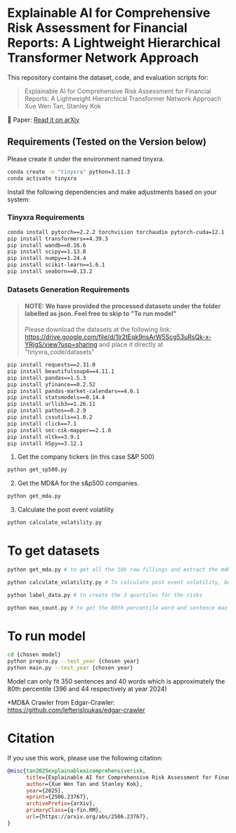 # Explainable AI for Comprehensive Risk Assessment for Financial Reports: A Lightweight Hierarchical Transformer Network Approach

This repository contains the dataset, code, and evaluation scripts for:

> Explainable AI for Comprehensive Risk Assessment for Financial Reports: A Lightweight Hierarchical Transformer Network Approach
> Xue Wen Tan, Stanley Kok

📄 Paper: [Read it on arXiv](https://arxiv.org/abs/2506.23767)

## Requirements (Tested on the Version below)
Please create it under the environment named tinyxra.
```bash
conda create -n "tinyxra" python=3.11.3
conda activate tinyxra
```
Install the following dependencies and make adjustments based on your system:
### Tinyxra Requirements
```bash
conda install pytorch==2.2.2 torchvision torchaudio pytorch-cuda=12.1 -c pytorch -c nvidia
pip install transformers==4.39.3
pip install wandb==0.16.6
pip install scipy==1.13.0
pip install numpy==1.24.4
pip install scikit-learn==1.6.1
pip install seaborn==0.13.2
```
### Datasets Generation Requirements

> #### NOTE: We have provided the processed datasets under the folder labelled as json. Feel free to skip to "To run model"
> Please download the datasets at the following link: 
> https://drive.google.com/file/d/1lr2tEqk9nsArW5Scg53uRsQk-x-YRjgS/view?usp=sharing
> and place it directly at "tinyxra_code/datasets"

```bash
pip install requests==2.31.0
pip install beautifulsoup4==4.11.1
pip install pandas==1.5.3
pip install yfinance==0.2.52
pip install pandas-market-calendars==4.6.1
pip install statsmodels==0.14.4
pip install urllib3==1.26.11
pip install pathos==0.2.9
pip install cssutils==1.0.2
pip install click==7.1
pip install sec-cik-mapper==2.1.0
pip install nltk==3.9.1
pip install h5py==3.12.1
```


1. Get the company tickers (in this case S&P 500)
```bash
python get_sp500.py
```
2. Get the MD&A for the s&p500 companies.
```bash
python get_mda.py
```
3. Calculate the post event volatility
```bash
python calculate_volatility.py
```

# To get datasets
```bash
python get_mda.py # to get all the 10k raw fillings and extract the md&a

python calculate_volatility.py # To calculate post event volatility, better to do it 2 seperate times or else yfinance will block you

python label_data.py # to create the 3 quartiles for the risks

python max_count.py # to get the 80th percentile word and sentence max value
```

# To run model
```bash
cd {chosen model}
python prepro.py --test_year {chosen year}
python main.py --test_year {chosen year}
```

Model can only fit 350 sentences and 40 words which is approximately the 80th percentile (396 and 44 respectively at year 2024)

*MD&A Crawler from Edgar-Crawler:
https://github.com/lefterisloukas/edgar-crawler

# Citation

If you use this work, please use the following citation:

```bibtex
@misc{tan2025explainableaicomprehensiverisk,
      title={Explainable AI for Comprehensive Risk Assessment for Financial Reports: A Lightweight Hierarchical Transformer Network Approach}, 
      author={Xue Wen Tan and Stanley Kok},
      year={2025},
      eprint={2506.23767},
      archivePrefix={arXiv},
      primaryClass={q-fin.RM},
      url={https://arxiv.org/abs/2506.23767}, 
}
